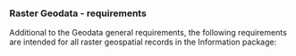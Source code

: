 ### Raster Geodata - requirements

Additional to the Geodata general requirements, the following requirements are intended for all raster geospatial records in the Information package:
